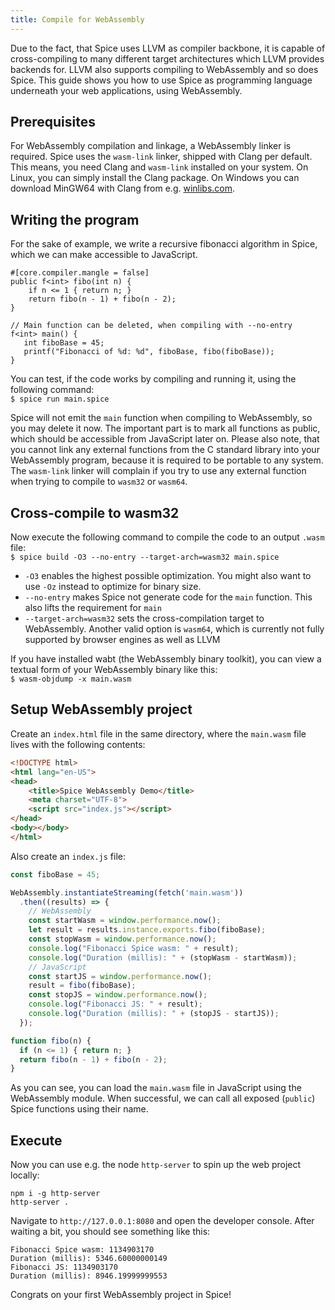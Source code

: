 ```yaml
---
title: Compile for WebAssembly
---
```


Due to the fact, that Spice uses LLVM as compiler backbone, it is capable of cross-compiling to many different target
architectures which LLVM provides backends for. LLVM also supports compiling to WebAssembly and so does Spice.
This guide shows you how to use Spice as programming language underneath your web applications, using WebAssembly.

## Prerequisites

For WebAssembly compilation and linkage, a WebAssembly linker is required. Spice uses the `wasm-link` linker, shipped with Clang
per default. This means, you need Clang and `wasm-link` installed on your system. On Linux, you can simply install the Clang
package. On Windows you can download MinGW64 with Clang from e.g. [winlibs.com](https://winlibs.com).

## Writing the program

For the sake of example, we write a recursive fibonacci algorithm in Spice, which we can make accessible to JavaScript.

```spice
#[core.compiler.mangle = false]
public f<int> fibo(int n) {
    if n <= 1 { return n; }
    return fibo(n - 1) + fibo(n - 2);
}

// Main function can be deleted, when compiling with --no-entry
f<int> main() {
   int fiboBase = 45;
   printf("Fibonacci of %d: %d", fiboBase, fibo(fiboBase));
}
```

You can test, if the code works by compiling and running it, using the following command: <br>
`$ spice run main.spice`

Spice will not emit the `main` function when compiling to WebAssembly, so you may delete it now. The important part is to mark all
functions as public, which should be accessible from JavaScript later on. Please also note, that you cannot link any external
functions from the C standard library into your WebAssembly program, because it is required to be portable to any system. The
`wasm-link` linker will complain if you try to use any external function when trying to compile to `wasm32` or `wasm64`.

## Cross-compile to wasm32

Now execute the following command to compile the code to an output `.wasm` file: <br>
`$ spice build -O3 --no-entry --target-arch=wasm32 main.spice`

- `-O3` enables the highest possible optimization. You might also want to use `-Oz` instead to optimize for binary size.
- `--no-entry` makes Spice not generate code for the `main` function. This also lifts the requirement for `main`
- `--target-arch=wasm32` sets the cross-compilation target to WebAssembly. Another valid option is `wasm64`, which is currently not
   fully supported by browser engines as well as LLVM

If you have installed wabt (the WebAssembly binary toolkit), you can view a textual form of your WebAssembly binary like this: <br>
`$ wasm-objdump -x main.wasm`

## Setup WebAssembly project

Create an `index.html` file in the same directory, where the `main.wasm` file lives with the following contents:

```html
<!DOCTYPE html>
<html lang="en-US">
<head>
    <title>Spice WebAssembly Demo</title>
    <meta charset="UTF-8">
    <script src="index.js"></script>
</head>
<body></body>
</html>
```

Also create an `index.js` file:

```js
const fiboBase = 45;

WebAssembly.instantiateStreaming(fetch('main.wasm'))
  .then((results) => {
    // WebAssembly
    const startWasm = window.performance.now();
    let result = results.instance.exports.fibo(fiboBase);
    const stopWasm = window.performance.now();
    console.log("Fibonacci Spice wasm: " + result);
    console.log("Duration (millis): " + (stopWasm - startWasm));
    // JavaScript
    const startJS = window.performance.now();
    result = fibo(fiboBase);
    const stopJS = window.performance.now();
    console.log("Fibonacci JS: " + result);
    console.log("Duration (millis): " + (stopJS - startJS));
  });

function fibo(n) {
  if (n <= 1) { return n; }
  return fibo(n - 1) + fibo(n - 2);
}
```

As you can see, you can load the `main.wasm` file in JavaScript using the WebAssembly module. When successful, we can call all
exposed (`public`) Spice functions using their name.

## Execute

Now you can use e.g. the node `http-server` to spin up the web project locally:
```shell
npm i -g http-server
http-server .
```

Navigate to `http://127.0.0.1:8080` and open the developer console. After waiting a bit, you should see something like this:

```
Fibonacci Spice wasm: 1134903170
Duration (millis): 5346.60000000149
Fibonacci JS: 1134903170
Duration (millis): 8946.19999999553
```

Congrats on your first WebAssembly project in Spice!
